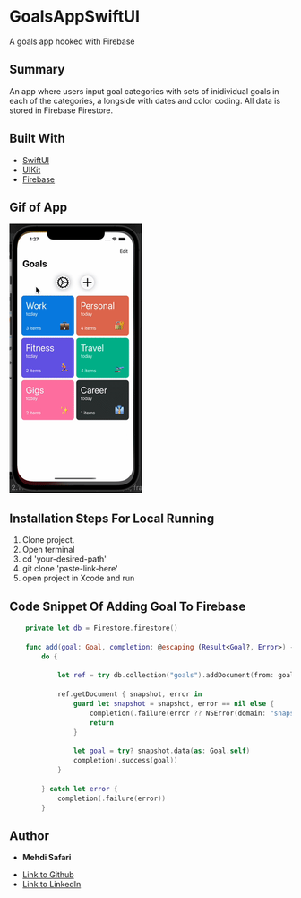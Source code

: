 # GoalsAppSwiftUI
A goals app hooked with Firebase

## Summary
An app where users input goal categories with sets of inidividual goals in each of the categories, a longside with dates and color coding. All data is stored in Firebase Firestore.

## Built With
* [SwiftUI](https://developer.apple.com/tutorials/swiftui)
* [UIKit](https://developer.apple.com/documentation/uikit)
* [Firebase](https://firebase.google.com/)

## Gif of App
![Gif](./GoalsAppSwiftUI/Assets.xcassets/gif.dataset/gif.gif)

## Installation Steps For Local Running
1. Clone project.
2. Open terminal
3. cd 'your-desired-path'
4. git clone 'paste-link-here'
5. open project in Xcode and run

## Code Snippet Of Adding Goal To Firebase
```swift
    private let db = Firestore.firestore()
    
    func add(goal: Goal, completion: @escaping (Result<Goal?, Error>) -> Void) {
        do {
            
            let ref = try db.collection("goals").addDocument(from: goal)
            
            ref.getDocument { snapshot, error in
                guard let snapshot = snapshot, error == nil else {
                    completion(.failure(error ?? NSError(domain: "snapshot is nil", code: 101, userInfo: nil)))
                    return
                }
                
                let goal = try? snapshot.data(as: Goal.self)
                completion(.success(goal))
            }
            
        } catch let error {
            completion(.failure(error))
        }
```

## Author

* **Mehdi Safari**

- [Link to Github](https://github.com/mehdisafari77)
- [Link to LinkedIn](https://www.linkedin.com/in/mehdi-safari-992799142/)

